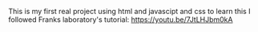 This is my first real project using html and javascipt and css
to learn this I followed Franks laboratory's tutorial: https://youtu.be/7JtLHJbm0kA